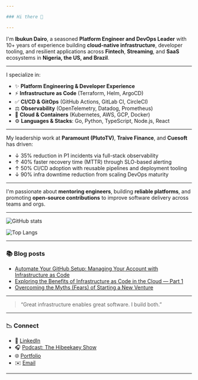 ```yaml
---

### Hi there 👋

---
```


I'm **Ibukun Dairo**, a seasoned **Platform Engineer and DevOps Leader** with 10+ years of experience building **cloud-native infrastructure**, developer tooling, and resilient applications across **Fintech**, **Streaming**, and **SaaS** ecosystems in **Nigeria, the US, and Brazil**.

---

I specialize in:  
- ✨ **Platform Engineering & Developer Experience**  
- ⚡️ **Infrastructure as Code** (Terraform, Helm, ArgoCD)  
- ✅ **CI/CD & GitOps** (GitHub Actions, GitLab CI, CircleCI)  
- ⚖️ **Observability** (OpenTelemetry, Datadog, Prometheus)  
- 🚀 **Cloud & Containers** (Kubernetes, AWS, GCP, Docker)  
- ⚙️ **Languages & Stacks**: Go, Python, TypeScript, Node.js, React  

---

My leadership work at **Paramount (PlutoTV)**, **Traive Finance**, and **Cuesoft** has driven:  
- ↓ 35% reduction in P1 incidents via full-stack observability  
- ↑ 40% faster recovery time (MTTR) through SLO-based alerting  
- ↑ 50% CI/CD adoption with reusable pipelines and deployment tooling  
- ↓ 90% infra downtime reduction from scaling DevOps maturity  

---

I'm passionate about **mentoring engineers**, building **reliable platforms**, and promoting **open-source contributions** to improve software delivery across teams and orgs.

---

![GitHub stats](https://github-readme-stats.vercel.app/api?username=hibeekaey&show_icons=true&theme=radical)
<!--![GitHub streak](https://github-readme-streak-stats.herokuapp.com/?user=hibeekaey&theme=radical)-->
![Top Langs](https://github-readme-stats.vercel.app/api/top-langs/?username=hibeekaey&layout=compact&theme=radical)

---

### 📚 Blog posts  
- [Automate Your GitHub Setup: Managing Your Account with Infrastructure as Code](https://blog.ibukundairo.com/automate-your-github-setup-managing-your-account-with-infrastructure-as-code-ee0c08f0a601)  
- [Exploring the Benefits of Infrastructure as Code in the Cloud — Part 1](https://blog.cuesoft.io/exploring-the-benefits-of-infrastructure-as-code-in-the-cloud-part-1-1bc03b358e15)  
- [Overcoming the Myths (Fears) of Starting a New Venture](https://blog.cuesoft.io/overcoming-the-myths-of-starting-a-new-venture-f2a80a17ab86)  

---

> “Great infrastructure enables great software. I build both.”

---

### 📉 Connect  
- 📱 [LinkedIn](https://linkedin.com/in/ibukundairo)  
- 🎧 [Podcast: The Hibeekaey Show](https://youtube.com/@hibeekaey)  
- 🌐 [Portfolio](https://ibukundairo.com)  
- ✉️ [Email](mailto:ibukun.o.dairo@gmail.com)  

---

<!--
**hibeekaey/hibeekaey** is a ✨ _special_ ✨ repository because its `README.md` (this file) appears on your GitHub profile.

Here are some ideas to get you started:

- 🔭 I’m currently working on ...
- 🌱 I’m currently learning ...
- 👯 I’m looking to collaborate on ...
- 🤔 I’m looking for help with ...
- 💬 Ask me about ...
- 📫 How to reach me: ...
- 😄 Pronouns: ...
- ⚡ Fun fact: ...
-->
